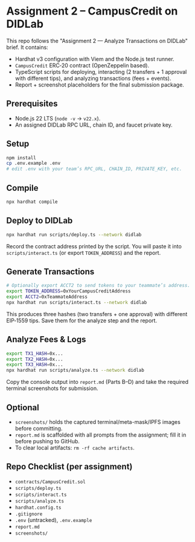 # Assignment 2 – CampusCredit on DIDLab

This repo follows the "Assignment 2 — Analyze Transactions on DIDLab" brief. It contains:

- Hardhat v3 configuration with Viem and the Node.js test runner.
- `CampusCredit` ERC‑20 contract (OpenZeppelin based).
- TypeScript scripts for deploying, interacting (2 transfers + 1 approval with different tips), and analyzing transactions (fees + events).
- Report + screenshot placeholders for the final submission package.

## Prerequisites

- Node.js 22 LTS (`node -v` → `v22.x`).
- An assigned DIDLab RPC URL, chain ID, and faucet private key.

## Setup

```bash
npm install
cp .env.example .env
# edit .env with your team’s RPC_URL, CHAIN_ID, PRIVATE_KEY, etc.
```

## Compile

```bash
npx hardhat compile
```

## Deploy to DIDLab

```bash
npx hardhat run scripts/deploy.ts --network didlab
```

Record the contract address printed by the script. You will paste it into `scripts/interact.ts` (or export `TOKEN_ADDRESS`) and the report.

## Generate Transactions

```bash
# Optionally export ACCT2 to send tokens to your teammate’s address.
export TOKEN_ADDRESS=0xYourCampusCreditAddress
export ACCT2=0xTeammateAddress
npx hardhat run scripts/interact.ts --network didlab
```

This produces three hashes (two transfers + one approval) with different EIP‑1559 tips. Save them for the analyze step and the report.

## Analyze Fees & Logs

```bash
export TX1_HASH=0x...
export TX2_HASH=0x...
export TX3_HASH=0x...
npx hardhat run scripts/analyze.ts --network didlab
```

Copy the console output into `report.md` (Parts B–D) and take the required terminal screenshots for submission.

## Optional

- `screenshots/` holds the captured terminal/meta-mask/IPFS images before committing.
- `report.md` is scaffolded with all prompts from the assignment; fill it in before pushing to GitHub.
- To clear local artifacts: `rm -rf cache artifacts`.

## Repo Checklist (per assignment)

- `contracts/CampusCredit.sol`
- `scripts/deploy.ts`
- `scripts/interact.ts`
- `scripts/analyze.ts`
- `hardhat.config.ts`
- `.gitignore`
- `.env` (untracked), `.env.example`
- `report.md`
- `screenshots/`
